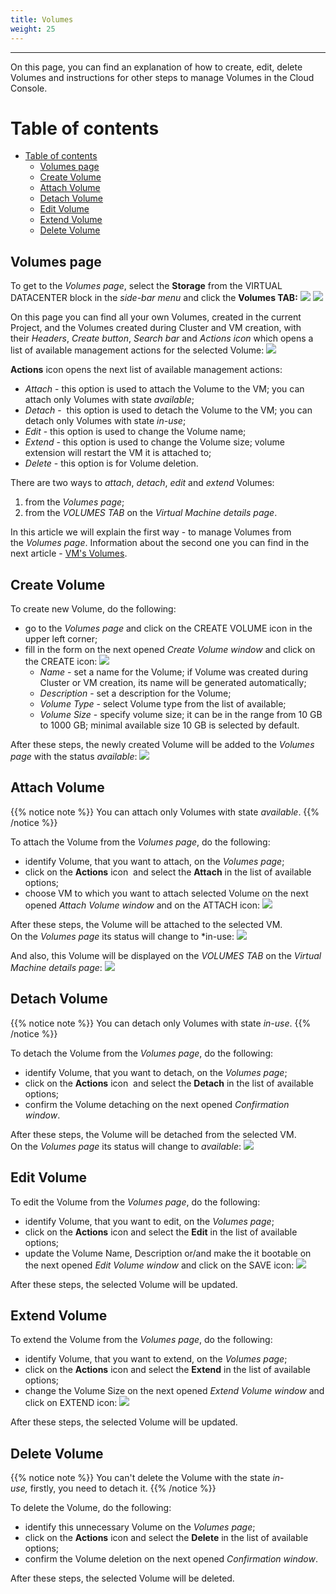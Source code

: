 ```yaml
---
title: Volumes
weight: 25
---
```

___
On this page, you can find an explanation of how to create, edit, delete Volumes and instructions for other steps to manage Volumes in the Cloud Console.

# Table of contents
- [Table of contents](#table-of-contents)
  - [Volumes page](#volumes-page)
  - [Create Volume](#create-volume)
  - [Attach Volume](#attach-volume)
  - [Detach Volume](#detach-volume)
  - [Edit Volume](#edit-volume)
  - [Extend Volume](#extend-volume)
  - [Delete Volume](#delete-volume)

## Volumes page
To get to the *Volumes page*, select the **Storage** from the VIRTUAL DATACENTER block in the *side-bar menu* and click the **Volumes TAB:**
![](../../../assets/images/vol/1.png?classes=border,shadow) 
![](../../../assets/images/vol/2.png?classes=border,shadow) 

On this page you can find all your own Volumes, created in the current Project, and the Volumes created during Cluster and VM creation, with their *Headers*, *Create button*, *Search bar* and *Actions icon* which opens a list of available management actions for the selected Volume:
![](../../../assets/images/vol/3.png?classes=border,shadow) 

**Actions** icon opens the next list of available management actions:
- *Attach* - this option is used to attach the Volume to the VM; you can attach only Volumes with state *available*;  
- *Detach* -  this option is used to detach the Volume to the VM; you can detach only Volumes with state *in-use*;  
- *Edit* - this option is used to change the Volume name;
- *Extend* - this option is used to change the Volume size; volume extension will restart the VM it is attached to;
- *Delete* - this option is for Volume deletion.

There are two ways to *attach*, *detach*, *edit* and *extend* Volumes:
1. from the *Volumes page*;
2. from the *VOLUMES TAB* on the *Virtual Machine details page*.

In this article we will explain the first way - to manage Volumes from the *Volumes page*. Information about the second one you can find in the next article - [VM's Volumes](https://docs.ventuscloud.eu/products/storage/manage-volumes/).  

## Create Volume
To create new Volume, do the following:
- go to the *Volumes page* and click on the CREATE VOLUME icon in the upper left corner;
- fill in the form on the next opened *Create Volume window* and click on the CREATE icon:
![](../../../assets/images/vol/4.png?classes=border,shadow) 
  - *Name* - set a name for the Volume; if Volume was created during Cluster or VM creation, its name will be generated automatically;
  - *Description* - set a description for the Volume;
  - *Volume Type* - select Volume type from the list of available;
  - *Volume Size* - specify volume size; it can be in the range from 10 GB to 1000 GB; minimal available size 10 GB is selected by default.

After these steps, the newly created Volume will be added to the *Volumes page* with the status *available*:
![](../../../assets/images/vol/5.png?classes=border,shadow) 

## Attach Volume
{{% notice note %}}
You can attach only Volumes with state *available*. 
{{% /notice %}}

To attach the Volume from the *Volumes page*, do the following:
- identify Volume, that you want to attach, on the *Volumes page*;
- click on the **Actions** icon  and select the **Attach** in the list of available options;
- choose VM to which you want to attach selected Volume on the next opened *Attach Volume window* and on the ATTACH icon:
![](../../../assets/images/vol/8.png?classes=border,shadow) 

After these steps, the Volume will be attached to the selected VM.  
On the *Volumes page* its status will change to *in-use:
![](../../../assets/images/vol/9.png?classes=border,shadow) 

And also, this Volume will be displayed on the *VOLUMES TAB* on the *Virtual Machine details page*:
![](../../../assets/images/vol/10.png?classes=border,shadow) 

## Detach Volume
{{% notice note %}}
You can detach only Volumes with state *in-use*. 
{{% /notice %}}

To detach the Volume from the *Volumes page*, do the following:
- identify Volume, that you want to detach, on the *Volumes page*;
- click on the **Actions** icon  and select the **Detach** in the list of available options;
- confirm the Volume detaching on the next opened *Confirmation window*.

After these steps, the Volume will be detached from the selected VM.  
On the *Volumes page* its status will change to *available*:
![](../../../assets/images/vol/11.png?classes=border,shadow) 

## Edit Volume
To edit the Volume from the *Volumes page*, do the following:
- identify Volume, that you want to edit, on the *Volumes page*;
- click on the **Actions** icon and select the **Edit** in the list of available options;
- update the Volume Name, Description or/and make the it bootable on the next opened *Edit Volume window* and click on the SAVE icon:
![](../../../assets/images/vol/6.png?classes=border,shadow)

After these steps, the selected Volume will be updated.

## Extend Volume
To extend the Volume from the *Volumes page*, do the following:
- identify Volume, that you want to extend, on the *Volumes page*;
- click on the **Actions** icon and select the **Extend** in the list of available options;
- change the Volume Size on the next opened *Extend Volume window* and click on EXTEND icon:
![](../../../assets/images/vol/7.png?classes=border,shadow)

After these steps, the selected Volume will be updated.

## Delete Volume
{{% notice note %}}
You can't delete the Volume with the state *in-use,* firstly, you need to detach it. 
{{% /notice %}}

To delete the Volume, do the following:
- identify this unnecessary Volume on the *Volumes page*;
- click on the **Actions** icon and select the **Delete** in the list of available options;
- confirm the Volume deletion on the next opened *Confirmation window*.

After these steps, the selected Volume will be deleted.
